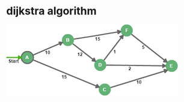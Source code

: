 # dijkstra algorithm

![Initial Graph](https://github.com/thiagotn/dijkstra/blob/master/src/main/resources/initial-graph.png)